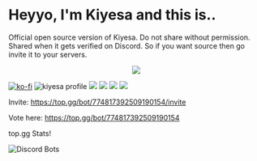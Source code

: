 # Heyyo, I'm Kiyesa and this is..
Official open source version of Kiyesa. Do not share without permission. Shared when it gets verified on Discord. So if you want source then go invite it to your servers.
<div align="center">
    <a href="https://discord.com/users/774817392509190154" title="Discord Profile"><img src="https://lanyard-profile-readme.vercel.app/api/774817392509190154/?theme=light&bg=809ecf&animated=true&hideDiscrim=true&borderRadius=30px"></a>
</div>

[![ko-fi](https://ko-fi.com/img/githubbutton_sm.svg)](https://ko-fi.com/Q5Q366NMZ)
![kiyesa profile](https://komarev.com/ghpvc/?username=kiyesa&color=ff0000)
<a href="https://discord.gg/drYGy3NZ4S"><img src="https://img.shields.io/badge/Support%20Server%20-8F00FF.svg?&style=for-the-badge&logo=discord&logoColor=white"></a>
  <a href="https://discord.com/users/730448609790787585"><img src="https://img.shields.io/badge/Niyuki%20-808080.svg?&style=for-the-badge&logo=discord&logoColor=white"></a>
  <a href="https://github.com/niyuki"><img src="https://img.shields.io/badge/Github%20-1d202b.svg?&style=for-the-badge&logo=github&logoColor=white"></a>
  <a href="https://discord.com/users/873674204304773162"><img src="https://img.shields.io/badge/Kiyesa%20-ff0000.svg?&style=for-the-badge&logo=discord&logoColor=white"></a>

Invite:
https://top.gg/bot/774817392509190154/invite

Vote here:
https://top.gg/bot/774817392509190154

top.gg Stats!

![Discord Bots](https://top.gg/api/widget/774817392509190154.svg)
